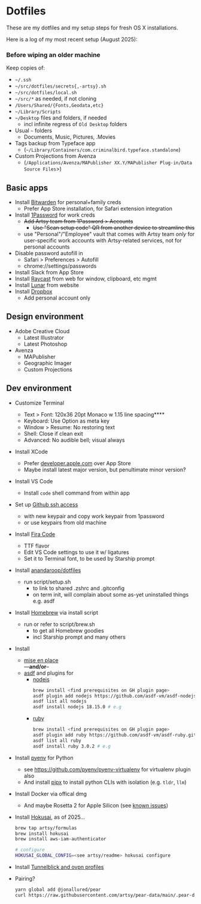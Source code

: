 # Dotfiles

These are my dotfiles and my setup steps for fresh OS X installations.

Here is a log of my most recent setup (August 2025):

### Before wiping an older machine

Keep copies of:

- `~/.ssh`
- `~/src/dotfiles/secrets{,-artsy}.sh`
- `~/src/dotfiles/local.sh`
- `~/src/*` as needed, if not cloning
- `/Users/Shared/{Fonts,Geodata,etc}`
- `~/Library/Scripts`
- `~/Desktop` files and folders, if needed
  - incl infinite regress of `Old Desktop` folders
- Usual `~` folders
  - Documents, Music, Pictures, .Movies
- Tags backup from Typeface app 
  - (`~/Library/​Containers/​com.criminalbird.typeface.standalone`)
- Custom Projections from Avenza 
  - (`/Applications/Avenza/MAPublisher XX.Y/MAPublisher Plug-in/Data Source Files`>)


## Basic apps

- Install [Bitwarden](https://bitwarden.com/download/) for personal+family creds
  - Prefer App Store installation, for Safari extension integration
- Install [1Password](https://1password.com/downloads/mac/) for work creds
  - ~~Add Artsy team from 1Password > Accounts~~
    - ~~Use "Scan setup code" QR from another device to streamline this~~
  - use "Personal"/"Employee" vault that comes with Artsy team *only* for user-specific work accounts with Artsy-related services, not for personal accounts
- Disable password autofill in
  - Safari > Preferences > Autofill
  - chrome://settings/passwords
- Install Slack from App Store
- Install [Raycast](https://www.raycast.com) from web for window, clipboard, etc mgmt
- Install [Lunar](https://lunar.fyi) from website
- Install [Dropbox](https://www.dropbox.com/install)
  - Add personal account only


## Design environment

- Adobe Creative Cloud
  - Latest Illustrator
  - Latest Photoshop
- Avenza
  - MAPublisher
  - Geographic Imager
  - Custom Projections

## Dev environment

- Customize Terminal
  - Text > Font: 120x36 20pt Monaco w 1.15 line spacing****
  - Keyboard: Use Option as meta key
  - Window > Resume: No restoring text
  - Shell: Close if clean exit
  - Advanced: No audible bell; visual always

- Install XCode
  - Prefer [developer.apple.com](https://developer.apple.com/download) over App Store
  - Maybe install latest major version, but penultimate minor version?

- Install VS Code
  - Install `code` shell command from within app

- Set up [Github ssh access](https://help.github.com/en/github/authenticating-to-github/connecting-to-github-with-ssh) 
  - with new keypair and copy work keypair from 1password
  - or use keypairs from old machine

- Install [Fira Code](https://github.com/tonsky/FiraCode)
  - TTF flavor
  - Edit VS Code settings to use it w/ ligatures
  - Set it to Terminal font, to be used by Starship prompt

- Install [anandaroop/dotfiles](https://github.com/anandaroop/dotfiles)
  - run script/setup.sh
    - to link to shared .zshrc and .gitconfig
    - on term init, will complain about some as-yet uninstalled things e.g. asdf

- Install [Homebrew](https://brew.sh) via install script
  - run or refer to script/brew.sh
    - to get all Homebrew goodies
    - incl Starship prompt and many others

- Install 
  - [mise en place](https://mise.jdx.dev)
  <br>—<b>and/or</b>–
  - [asdf](https://asdf-vm.com)  and plugins for
    - [nodejs](https://github.com/asdf-vm/asdf-nodejs)
      ```sh
      brew install <find prerequisites on GH plugin page>
      asdf plugin add nodejs https://github.com/asdf-vm/asdf-nodejs.git
      asdf list all nodejs
      asdf install nodejs 18.15.0 # e.g
      ```
    - [ruby](https://github.com/asdf-vm/asdf-ruby)
      ```sh
      brew install <find prerequisites on GH plugin page>
      asdf plugin add ruby https://github.com/asdf-vm/asdf-ruby.git
      asdf list all ruby
      asdf install ruby 3.0.2 # e.g
      ```
- Install [pyenv](https://github.com/pyenv/pyenv) for Python
  - see https://github.com/pyenv/pyenv-virtualenv for virtualenv plugin also
  - And install [pipx](https://pipx.pypa.io/) to install python CLIs with isolation (e.g. `tldr`, `llm`)

- Install Docker via offical dmg
  - And maybe Rosetta 2 for Apple Silicon (see [known issues](https://docs.docker.com/desktop/troubleshoot/known-issues/)) 

- Install [Hokusai](https://github.com/artsy/hokusai), as of 2025…
  ```sh
  brew tap artsy/formulas
  brew install hokusai
  brew install aws-iam-authenticator

  # configure
  HOKUSAI_GLOBAL_CONFIG=<see artsy/readme> hokusai configure
  ```

- Install [Tunnelblick and ovpn profiles](https://www.notion.so/artsy/VPN-Configuration-60798c292185407687356997bf251d8c)

- Pairing?
  ```sh
  yarn global add @jonallured/pear
  curl https://raw.githubusercontent.com/artsy/pear-data/main/.pear-data --output ~/.pear-data
  ```
